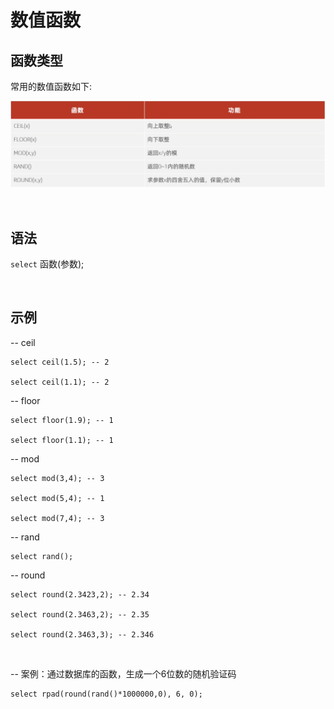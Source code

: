 # 数值函数

## 函数类型

常用的数值函数如下:

![数值函数](/images/数值函数.png)


<br>

## 语法

`select` 函数(参数);


<br>

## 示例


-- ceil

    select ceil(1.5); -- 2

    select ceil(1.1); -- 2

-- floor

    select floor(1.9); -- 1

    select floor(1.1); -- 1

-- mod

    select mod(3,4); -- 3

    select mod(5,4); -- 1

    select mod(7,4); -- 3

-- rand

    select rand();

-- round

    select round(2.3423,2); -- 2.34

    select round(2.3463,2); -- 2.35

    select round(2.3463,3); -- 2.346

<br>

-- 案例：通过数据库的函数，生成一个6位数的随机验证码

    select rpad(round(rand()*1000000,0), 6, 0);
